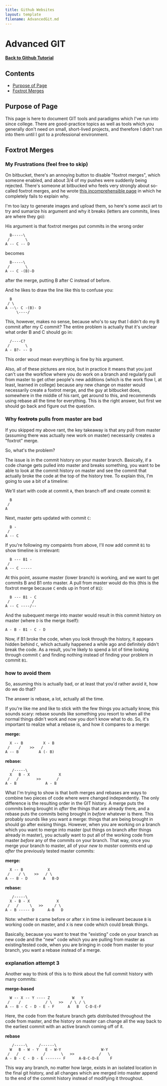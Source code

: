```yaml
---
title: Github Websites
layout: template
filename: AdvancedGit.md
---
```

# Advanced GIT

#### [Back to Github Tutorial](index)

## Contents
- [Purpose of Page](#Purpose_of_Page)
- [Foxtrot Merges](#Foxtrot_Merges)

## Purpose of Page

This page is here to document GIT tools and paradigms which I've run into since college. There are good-practice topics as well as tools which you generally don't need on small, short-lived projects, and therefore I didn't run into them until I got to a professional environment.

## Foxtrot Merges

### My Frustrations (feel free to skip)

On bitbucket, there's an annoying button to disable "foxtrot merges", which someone enabled, and about 3/4 of my pushes were suddenly being rejected. There's someone at bitbucked who feels very strongly about so-called foxtrot merges, and he wrote [this incomprehensible page](https://blog.developer.atlassian.com/stop-foxtrots-now/) in which he completely fails to explain why. 

I'm too lazy to generate images and upload them, so here's some ascii art to try and sumarize his argument and why it breaks (letters are commits, lines are where they go):


His argument is that foxtrot merges put commits in the wrong order
```
  B-----\
 /       \
A -- C -- D
```
becomes
```
  B-----\
 /       \
A -- C -(B)-D
```
after the merge, putting B after C instead of before.

And he likes to draw the line like this to confuse you:
```
  B
 / \
A --\- C -(B)- D
     \----/
```
This, however, makes no sense, because who's to say that I didn't do my B commit after my C commit? The entire problem is actually that it's unclear what order B and C should go in:
```
  /----C?
 /       \
A - B?- -- D
```
This order woud mean everything is fine by his argument.

Also, all of these pictures are nice, but in practice it means that you just can't use the workflow where you do work on a branch and regularly pull from master to get other people's new additions (which is the work flow I, at least, learned in college) because any new change on master would necessarily create a foxtrot merge, and the guy at bitbucket does, somewhere in the middle of his rant, get around to this, and recommends using rebase all the time for everything. This is the right answer, but first we should go back and figure out the question.


### Why ~~foxtrots~~ pulls from master are bad

If you skipped my above rant, the key takeaway is that any pull from master (assuming there was actually new work on master) necessarily creates a "foxtrot" merge.

So, what's the problem?

The issue is in the commit history on your master branch. Basically, if a code change gets pulled into master and breaks something, you want to be able to look at the commit history on master and see the commit that actually broke the code at the top of the history tree.
To explain this, I'm going to use a bit of a timeline:

We'll start with code at commit `A`, then branch off and create commit `B`:
```
  B
 /
A
```
Next, master gets updated with commit `C`:
```
  B -
 /
A -- C
```
If you're following my compaints from above, I'll now add commit `B1` to show timeline is irrelevant:
```
  B --- B1 -
 /
A -- C -----
```
At this point, assume master (lower branch) is working, and we want to get commits B and B1 onto master. A pull from master would do this (this is the foxtrot merge because `C` ends up in front of `B1`):
```
  B --- B1 - C
 /          /
A -- C ----/--
```
And the subequent merge into master would result in this commit history on master (where `D` is the merge itself):
```
A - B - B1 - C - D
```
Now, if B1 broke the code, when you look through the history, it appears hidden behind `C`, which actually happened a while ago and definitely didn't break the code. As a result, you're likely to spend a lot of time looking through commit `C` and finding nothing instead of finding your problem in commit `B1`.


### how to avoid them

So, assuming this is actually bad, or at least that you'd rather avoid it, how do we do that?

The answer is rebase, a lot, actually all the time.

If you're like me and like to stick with the few things you actually know, this sounds scary: rebase sounds like something you resort to when all the normal things didn't work and now you don't know what to do. So, it's important to realize what a rebase is, and how it compares to a merge:

**merge:**
```
  X -- B         X - B 
 /    /    >>   /
A -- B         A (- B)
```
**rebase:**
```
   /-----\
  X   B - X             X
 /   /        >>       /
A - B             A - B
```
What I'm trying to show is that both merges and rebases are ways to combine two pieces of code where were changed independently.
The only difference is the resulting order in the GIT history.
A merge puts the commits being brought in _after_ the things that are already there, and a rebase puts the commits being brought in _before_ whatever is there.
This probably sounds like you want a merge: things that are being brought in should go after exising things.
However, when you are working on a branch which you want to merge into master (put things on branch after things already in master),
you actually want to put all of the working code from master _before_ any of the commits on your branch.
That way, once you merge your branch to master, all of your _new to master_ commits end up _after_ the previously tested master commits:

**merge:**
```
  X -- B           X
 /    / \    >>   / \
A -- B - D       A   B-D
```
**rebase:**
```
   /-----\
  X - B - X            X
 /   /     \   >>     / \
A - B ----- D      A-B   D
```
Note: whether `B` came before or after `X` in time is irellevant because `B` is working code on master, and `X` is new code which could break things.

Basically, because you want to treat the "existing" code on your branch as new code and the "new" code which you are pulling from master as existing/tested code, when you are bringing in code from master to your branch, you want a rebase instead of a merge.

### explanation attempt 3

Another way to think of this is to think about the full commit history with many commits:

**merge-based**
```
  W -- X -- Y ---- Z          W   Y
 /    /           / \   >>   / \ / \ 
A -- B - C - D - E - F      A   B   C-D-E-F
```
Here, the code from the feature branch gets distributed throughout the code from master, and the history on master can change all the way back to the earliest commit with an active branch coming off of it.

**rebase**
```
   /-----\     /------\
  W   B - W - Y   E - W-Y                  W-Y
 /   /           /       \   >>           /   \
A - B - C - D - E ------- F      A-B-C-D-E     F
```
This way any branch, no matter how large, exists in an isolated location in the final git history, and all changes which are merged into master append to the end of the commit history instead of modifying it throughout.
